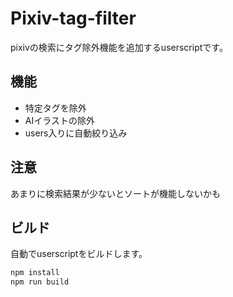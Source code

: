 # Pixiv-tag-filter
pixivの検索にタグ除外機能を追加するuserscriptです。
## 機能
- 特定タグを除外
- AIイラストの除外
- users入りに自動絞り込み

## 注意
あまりに検索結果が少ないとソートが機能しないかも

## ビルド
自動でuserscriptをビルドします。
```sh
npm install
npm run build
```